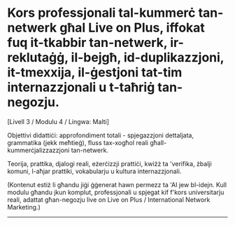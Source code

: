 # Kors professjonali tal-kummerċ tan-netwerk għal Live on Plus, iffokat fuq it-tkabbir tan-netwerk, ir-reklutaġġ, il-bejgħ, id-duplikazzjoni, it-tmexxija, il-ġestjoni tat-tim internazzjonali u t-taħriġ tan-negozju.


[Livell 3 / Modulu 4 / Lingwa: Malti]

Objettivi didattiċi: approfondiment totali - spjegazzjoni dettaljata, grammatika (jekk meħtieġ), fluss tax-xogħol reali għall-kummerċjalizzazzjoni tan-netwerk.

Teorija, prattika, djalogi reali, eżerċizzji prattiċi, kwiżż ta 'verifika, żbalji komuni, l-aħjar prattiki, vokabularju u kultura internazzjonali.


(Kontenut estiż li għandu jiġi ġġenerat hawn permezz ta 'AI jew bl-idejn. Kull modulu għandu jkun komplut, professjonali u spjegat kif f'kors universitarju reali, adattat għan-negozju live on Live on Plus / International Network Marketing.)

---